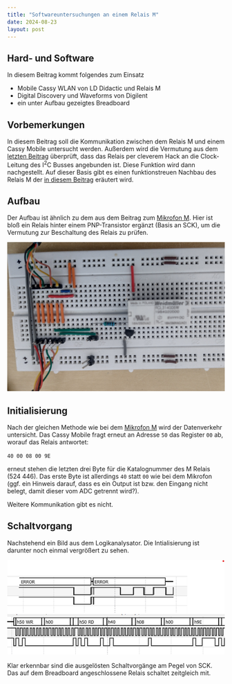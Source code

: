 ```yaml
---
title: "Softwareuntersuchungen an einem Relais M"
date: 2024-08-23
layout: post
---
```


## Hard- und Software
In diesem Beitrag kommt folgendes zum Einsatz
* Mobile Cassy WLAN von LD Didactic und Relais M
* Digital Discovery und Waveforms von Digilent
* ein unter Aufbau gezeigtes Breadboard

## Vorbemerkungen
In diesem Beitrag soll die Kommunikation zwischen dem Relais M und einem Cassy Mobile untersucht werden. Außerdem wird die Vermutung aus dem [letzten Beitrag][post-relhard] überprüft, dass das Relais per cleverem Hack an die Clock-Leitung des I<sup>2</sup>C Busses angebunden ist.
Diese Funktion wird dann nachgestellt.
Auf dieser Basis gibt es einen funktionstreuen Nachbau des Relais M der [in diesem Beitrag][post-relclone] eräutert wird.

## Aufbau
Der Aufbau ist ähnlich zu dem aus dem Beitrag zum [Mikrofon M][post-mikro]. Hier ist bloß ein Relais hinter einem PNP-Transistor ergänzt (Basis an SCK), um die Vermutung zur Beschaltung des Relais zu prüfen.

<img src="/assets/imgs/relais-breadboard.png" width="600px">

## Initialisierung
Nach der gleichen Methode wie bei dem [Mikrofon M][post-mikro] wird der Datenverkehr untersicht. Das Cassy Mobile fragt erneut an Adresse `50` das Register `00` ab, worauf das Relais antwortet:

`40 00 08 00 9E`

erneut stehen die letzten drei Byte für die Katalognummer des M Relais (524 446). Das erste Byte ist allerdings `40` statt `00` wie bei dem Mikrofon (ggf. ein Hinweis darauf, dass es ein Output ist bzw. den Eingang nicht belegt, damit dieser vom ADC getrennt wird?).

Weitere Kommunikation gibt es nicht.

## Schaltvorgang

Nachstehend ein Bild aus dem Logikanalysator. Die Intialisierung ist darunter noch einmal vergrößert zu sehen.

<img src="/assets/imgs/relais-overview.png" width="600px">

<img src="/assets/imgs/relais-init.png" width="600px">

Klar erkennbar sind die ausgelösten Schaltvorgänge am Pegel von SCK. Das auf dem Breadboard angeschlossene Relais schaltet zeitgleich mit.

[post-relhard]: https://recassy.github.io/2024/08/16/Relais-Hardware.html
[post-relclone]: https://recassy.github.io/2024/08/24/Relais-Clone.html
[post-mikro]: https://recassy.github.io/2024/08/04/MCassy-Lichtschranke.html.html
